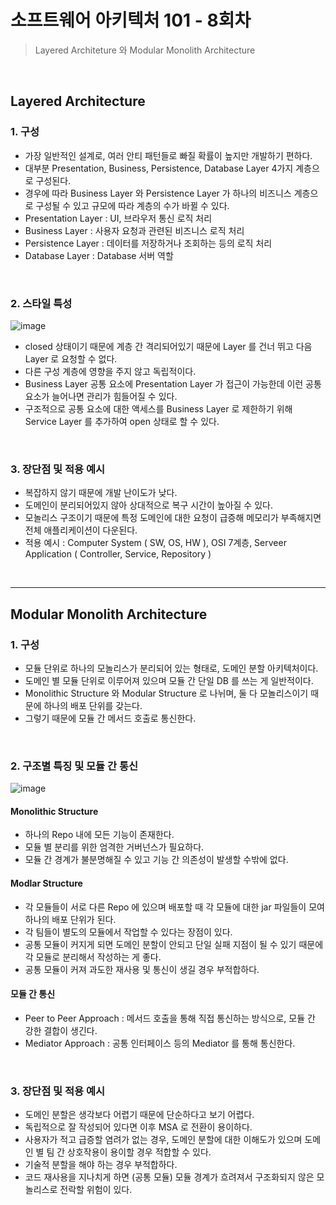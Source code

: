 
# 소프트웨어 아키텍처 101 - 8회차
> Layered Architeture 와 Modular Monolith Architecture

<br>

## Layered Architecture

### 1. 구성
- 가장 일반적인 설계로, 여러 안티 패턴들로 빠질 확률이 높지만 개발하기 편하다.
- 대부분 Presentation, Business, Persistence, Database Layer 4가지 계층으로 구성된다. 
- 경우에 따라 Business Layer 와 Persistence Layer 가 하나의 비즈니스 계층으로 구성될 수 있고 규모에 따라 계층의 수가 바뀔 수 있다. 
- Presentation Layer : UI, 브라우저 통신 로직 처리
- Business Layer : 사용자 요청과 관련된 비즈니스 로직 처리
- Persistence Layer : 데이터를 저장하거나 조회하는 등의 로직 처리
- Database Layer : Database 서버 역할

<br>

### 2. 스타일 특성
![image](https://github.com/user-attachments/assets/4bc35d41-3305-48ce-8ff3-ba0956c74dcb)

- closed 상태이기 때문에 계층 간 격리되어있기 때문에 Layer 를 건너 뛰고 다음 Layer 로 요청할 수 없다. 
- 다른 구성 계층에 영향을 주지 않고 독립적이다. 
- Business Layer 공통 요소에 Presentation Layer 가 접근이 가능한데 이런 공통 요소가 늘어나면 관리가 힘들어질 수 있다. 
- 구조적으로 공통 요소에 대한 액세스를 Business Layer 로 제한하기 위해 Service Layer 를 추가하여 open 상태로 할 수 있다. 

<br>

### 3. 장단점 및 적용 예시
- 복잡하지 않기 때문에 개발 난이도가 낮다. 
- 도메인이 분리되어있지 않아 상대적으로 복구 시간이 높아질 수 있다.
- 모놀리스 구조이기 때문에 특정 도메인에 대한 요청이 급증해 메모리가 부족해지면 전체 애플리케이션이 다운된다. 
- 적용 예시 : Computer System ( SW, OS, HW ), OSI 7계층, Serveer Application ( Controller, Service, Repository )

<br>

<hr>

## Modular Monolith Architecture

### 1. 구성
- 모듈 단위로 하나의 모놀리스가 분리되어 있는 형태로, 도메인 분할 아키텍처이다.
- 도메인 별 모듈 단위로 이루어져 있으며 모듈 간 단일 DB 를 쓰는 게 일반적이다. 
- Monolithic Structure 와 Modular Structure 로 나뉘며, 둘 다 모놀리스이기 때문에 하나의 배포 단위를 갖는다. 
- 그렇기 때문에 모듈 간 메서드 호출로 통신한다.

<br>

### 2.  구조별 특징 및 모듈 간 통신
![image](https://github.com/user-attachments/assets/3d87790a-d408-40eb-bec3-5aaba5268ede)
#### Monolithic Structure
- 하나의 Repo 내에 모든 기능이 존재한다. 
- 모듈 별 분리를 위한 엄격한 거버넌스가 필요하다.
- 모듈 간 경계가 불분명해질 수 있고 기능 간 의존성이 발생할 수밖에 없다. 
#### Modlar Structure
- 각 모듈들이 서로 다른 Repo 에 있으며 배포할 때 각 모듈에 대한 jar 파일들이 모여 하나의 배포 단위가 된다. 
- 각 팀들이 별도의 모듈에서 작업할 수 있다는 장점이 있다. 
- 공통 모듈이 커지게 되면 도메인 분할이 안되고 단일 실패 지점이 될 수 있기 때문에 각 모듈로 분리해서 작성하는 게 좋다. 
- 공통 모듈이 커져 과도한 재사용 및 통신이 생길 경우 부적합하다. 
#### 모듈 간 통신
- Peer to Peer Approach : 메서드 호출을 통해 직접 통신하는 방식으로, 모듈 간 강한 결합이 생긴다. 
- Mediator Approach : 공통 인터페이스 등의 Mediator 를 통해 통신한다. 

<br>

### 3. 장단점 및 적용 예시
- 도메인 분할은 생각보다 어렵기 때문에 단순하다고 보기 어렵다. 
- 독립적으로 잘 작성되어 있다면 이후 MSA 로 전환이 용이하다. 
- 사용자가 적고 급증할 염려가 없는 경우, 도메인 분할에 대한 이해도가 있으며 도메인 별 팀 간 상호작용이 용이할 경우 적합할 수 있다. 
- 기술적 분할을 해야 하는 경우 부적합하다.
- 코드 재사용을 지나치게 하면 (공통 모듈) 모듈 경계가 흐려져서 구조화되지 않은 모놀리스로 전락할 위험이 있다. 